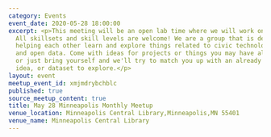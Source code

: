 ```yaml
---
category: Events
event_date: 2020-05-28 18:00:00
excerpt: <p>This meeting will be an open lab time where we will work on projects.
  All skillsets and skill levels are welcome! We are a group that is dedicated to
  helping each other learn and explore things related to civic technology, open government,
  and open data. Come with ideas for projects or things you may have already started,
  or just bring yourself and we'll try to match you up with an already existing project,
  idea, or dataset to explore.</p>
layout: event
meetup_event_id: xmjmdrybchblc
published: true
source_meetup_content: true
title: May 28 Minneapolis Monthly Meetup
venue_location: Minneapolis Central Library,Minneapolis,MN 55401
venue_name: Minneapolis Central Library
---
```

